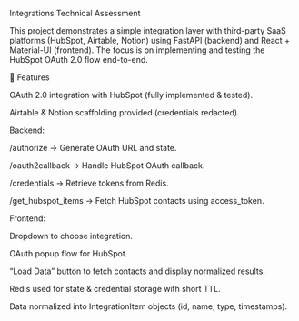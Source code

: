 Integrations Technical Assessment

This project demonstrates a simple integration layer with third-party SaaS platforms (HubSpot, Airtable, Notion) using FastAPI (backend) and React + Material-UI (frontend).
The focus is on implementing and testing the HubSpot OAuth 2.0 flow end-to-end.

🚀 Features

OAuth 2.0 integration with HubSpot (fully implemented & tested).

Airtable & Notion scaffolding provided (credentials redacted).

Backend:

/authorize → Generate OAuth URL and state.

/oauth2callback → Handle HubSpot OAuth callback.

/credentials → Retrieve tokens from Redis.

/get_hubspot_items → Fetch HubSpot contacts using access_token.

Frontend:

Dropdown to choose integration.

OAuth popup flow for HubSpot.

“Load Data” button to fetch contacts and display normalized results.

Redis used for state & credential storage with short TTL.

Data normalized into IntegrationItem objects (id, name, type, timestamps).
